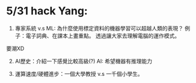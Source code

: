# 5/31 hack Yang:

1. 專家系統 v.s ML:
為什麼使用標定資料的機器學習可以超越人類的表現？
例子：電子詞典、在課本上畫重點。
透過讓大家去理解電腦的運作模式。

要潮XD

2. AI歷史：介紹一下感覺比較高級(?)
AI: 希望機器有推理能力

3. 運算速度/硬體進步：一個大學教授 v.s 一千個小學生。

